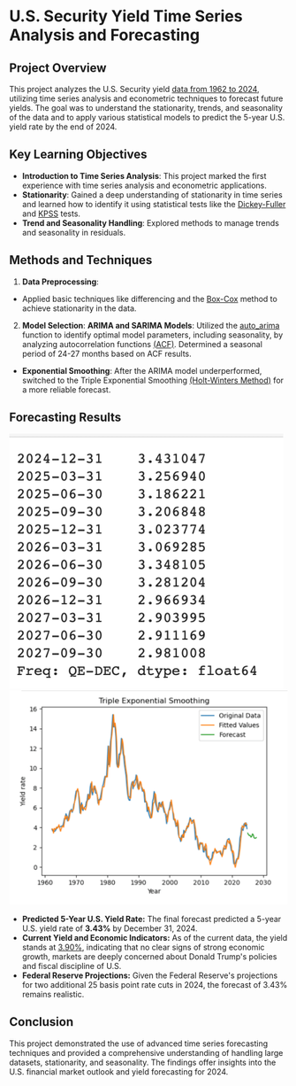 # U.S. Security Yield Time Series Analysis and Forecasting



## Project Overview

This project analyzes the U.S. Security yield [data from 1962 to 2024](https://fred.stlouisfed.org/series/DGS5), utilizing time series analysis and econometric techniques to forecast future yields. The goal was to understand the stationarity, trends, and seasonality of the data and to apply various statistical models to predict the 5-year U.S. yield rate by the end of 2024.

## Key Learning Objectives
+ **Introduction to Time Series Analysis**: This project marked the first experience with time series analysis and econometric applications.
+ **Stationarity**: Gained a deep understanding of stationarity in time series and learned how to identify it using statistical tests like the [Dickey-Fuller](https://en.wikipedia.org/wiki/Dickey–Fuller_test) and [KPSS](https://en.wikipedia.org/wiki/KPSS_test) tests.
+ **Trend and Seasonality Handling**: Explored methods to manage trends and seasonality in residuals.

## Methods and Techniques
1. **Data Preprocessing**:
+ Applied basic techniques like differencing and the [Box-Cox](https://en.wikipedia.org/wiki/Power_transform) method to achieve stationarity in the data.
2. **Model Selection**:
**ARIMA and SARIMA Models**: 
Utilized the [auto_arima](https://alkaline-ml.com/pmdarima/modules/generated/pmdarima.arima.auto_arima.html) function to identify optimal model parameters, including seasonality, by analyzing autocorrelation functions [(ACF)](https://en.wikipedia.org/wiki/Autocorrelation). Determined a seasonal period of 24-27 months based on ACF results.
+ **Exponential Smoothing**: After the ARIMA model underperformed, switched to the Triple Exponential Smoothing [(Holt-Winters Method)](https://en.wikipedia.org/wiki/Exponential_smoothing) for a more reliable forecast.

## Forecasting Results
![image_alt](https://github.com/whistlesurprise/US-5Y-Yield-Forecasting/blob/57317568b7bbc448408003ce31132a88bc57d7e7/Screenshot%202024-10-22%20at%2022.59.16.png)
![image_alt](https://github.com/whistlesurprise/US-5Y-Yield-Forecasting/blob/654357e6abbf8558cb327f5348c5db58db467152/Screenshot%202024-10-22%20at%2022.32.05.png)
+ **Predicted 5-Year U.S. Yield Rate:** The final forecast predicted a 5-year U.S. yield rate of **3.43%** by December 31, 2024.
+ **Current Yield and Economic Indicators:** As of the current data, the yield stands at [3.90%](https://fred.stlouisfed.org/series/DGS5), indicating that no clear signs of strong economic growth, markets are deeply concerned about Donald Trump's policies and fiscal discipline of U.S.
+ **Federal Reserve Projections:** Given the Federal Reserve's projections for two additional 25 basis point rate cuts in 2024, the forecast of 3.43% remains realistic.

## Conclusion
This project demonstrated the use of advanced time series forecasting techniques and provided a comprehensive understanding of handling large datasets, stationarity, and seasonality. The findings offer insights into the U.S. financial market outlook and yield forecasting for 2024.


